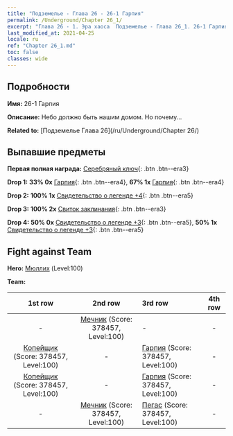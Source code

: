 ```yaml
---
title: "Подземелье - Глава 26 - 26-1 Гарпия"
permalink: /Underground/Chapter 26_1/
excerpt: "Глава 26 - 1. Эра хаоса  Подземелье - Глава 26_1. 26-1 Гарпия"
last_modified_at: 2021-04-25
locale: ru
ref: "Chapter 26_1.md"
toc: false
classes: wide
---
```


## Подробности

 **Имя:** 26-1 Гарпия

 **Описание:** Небо должно быть нашим домом. Но почему...

 **Related to:** [Подземелье Глава 26](/ru/Underground/Chapter 26/)

## Выпавшие предметы

 **Первая полная награда:** [Серебряный ключ](/ItemsRU/con_693/){: .btn .btn--era3}

 **Drop 1:** **33% 0x** [Гарпия](/ItemsRU/unt_245/){: .btn .btn--era4}, **67% 1x** [Гарпия](/ItemsRU/unt_245/){: .btn .btn--era4}

 **Drop 2:** **100% 1x** [Свидетельство о легенде +4](/ItemsRU/mat_95/){: .btn .btn--era5}

 **Drop 3:** **100% 2x** [Свиток заклинания](/ItemsRU/con_694/){: .btn .btn--era3}

 **Drop 4:** **50% 0x** [Свидетельство о легенде +3](/ItemsRU/mat_88/){: .btn .btn--era5}, **50% 1x** [Свидетельство о легенде +3](/ItemsRU/mat_88/){: .btn .btn--era5}


## Fight against Team
 **Hero:** [Мюллих](/ru/heroes/Mullich/) (Level:100)

 **Team:**


  | 1st row | 2nd row | 3rd row | 4th row |
  |:----:|:----:|:----|:----:|
  | - | [Мечник](/ru/units/Swordsman/) (Score: 378457, Level:100)  | - | - |
  | [Копейщик](/ru/units/Pikeman/) (Score: 378457, Level:100)  | - | [Гарпия](/ru/units/Harpy/) (Score: 378457, Level:100)  | - |
  | [Копейщик](/ru/units/Pikeman/) (Score: 378457, Level:100)  | - | [Гарпия](/ru/units/Harpy/) (Score: 378457, Level:100)  | - |
  | - | [Мечник](/ru/units/Swordsman/) (Score: 378457, Level:100)  | [Пегас](/ru/units/Pegasus/) (Score: 378457, Level:100)  | - |


